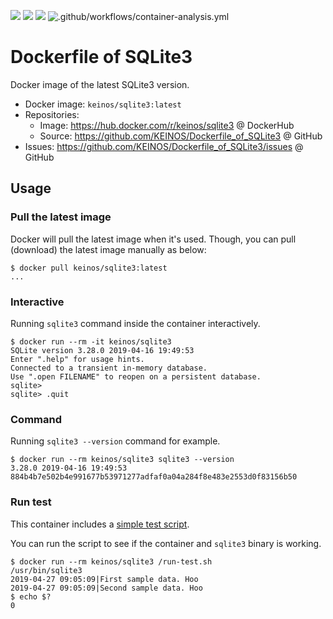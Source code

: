 [![](https://images.microbadger.com/badges/image/keinos/sqlite3.svg)](https://hub.docker.com/r/keinos/sqlite3 "DockerHub") [![](https://img.shields.io/docker/cloud/automated/keinos/sqlite3.svg)](https://hub.docker.com/r/keinos/sqlite3 "Docker Cloud Automated build") [![](https://img.shields.io/docker/cloud/build/keinos/sqlite3.svg)](https://hub.docker.com/r/keinos/sqlite3/builds "Docker Cloud Build Status") ![.github/workflows/container-analysis.yml](https://github.com/KEINOS/Dockerfile_of_SQLite3/workflows/.github/workflows/container-analysis.yml/badge.svg "Vulnerabilities and best practice violations")

# Dockerfile of SQLite3

Docker image of the latest SQLite3 version.

- Docker image: `keinos/sqlite3:latest`
- Repositories:
  - Image: https://hub.docker.com/r/keinos/sqlite3 @ DockerHub
  - Source: https://github.com/KEINOS/Dockerfile_of_SQLite3 @ GitHub
- Issues: https://github.com/KEINOS/Dockerfile_of_SQLite3/issues @ GitHub

## Usage

### Pull the latest image

Docker will pull the latest image when it's used. Though, you can pull (download) the latest image manually as below:

```shellsession
$ docker pull keinos/sqlite3:latest
...
```

### Interactive

Running `sqlite3` command inside the container interactively.

```shellsession
$ docker run --rm -it keinos/sqlite3
SQLite version 3.28.0 2019-04-16 19:49:53
Enter ".help" for usage hints.
Connected to a transient in-memory database.
Use ".open FILENAME" to reopen on a persistent database.
sqlite>
sqlite> .quit
```

### Command

Running `sqlite3 --version` command for example.

```shellsession
$ docker run --rm keinos/sqlite3 sqlite3 --version
3.28.0 2019-04-16 19:49:53 884b4b7e502b4e991677b53971277adfaf0a04a284f8e483e2553d0f83156b50
```

### Run test

This container includes a [simple test script](https://github.com/KEINOS/Dockerfile_of_SQLite3/blob/master/run-test.sh).

You can run the script to see if the container and `sqlite3` binary is working.

```shellsession
$ docker run --rm keinos/sqlite3 /run-test.sh
/usr/bin/sqlite3
2019-04-27 09:05:09|First sample data. Hoo
2019-04-27 09:05:09|Second sample data. Hoo
$ echo $?
0
```

